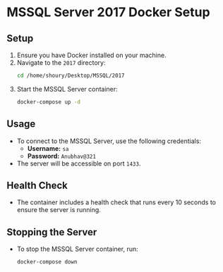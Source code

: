 # MSSQL Server 2017 Docker Setup

## Setup

1. Ensure you have Docker installed on your machine.
2. Navigate to the `2017` directory:
   ```sh
   cd /home/shoury/Desktop/MSSQL/2017
   ```
3. Start the MSSQL Server container:
   ```sh
   docker-compose up -d
   ```

## Usage

- To connect to the MSSQL Server, use the following credentials:
  - **Username:** `sa`
  - **Password:** `Anubhav@321`
- The server will be accessible on port `1433`.

## Health Check

- The container includes a health check that runs every 10 seconds to ensure the server is running.

## Stopping the Server

- To stop the MSSQL Server container, run:
  ```sh
  docker-compose down
  ```
